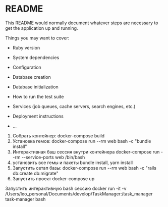 # README

This README would normally document whatever steps are necessary to get the
application up and running.

Things you may want to cover:

* Ruby version

* System dependencies

* Configuration

* Database creation

* Database initialization

* How to run the test suite

* Services (job queues, cache servers, search engines, etc.)

* Deployment instructions

* ...
1) Собрать контейнер:
docker-compose build
2) Установка гемов:
docker-compose run --rm web bash -c "bundle install"
3) Интерактивная баш сессия внутри контейнера
docker-compose run --rm --service-ports web /bin/bash
4) установить все гемы и пакеты
bundle install,
yarn install
5) Запустить сетап базы:
docker-compose run --rm web bash -c "rails db:create db:migrate"
6) Запустить проект
docker-compose up

Запустить интерактивную bash сессию
docker run -it -v /Users/leo_personal/Documents/develop/TaskManager:/task_manager task-manager bash
